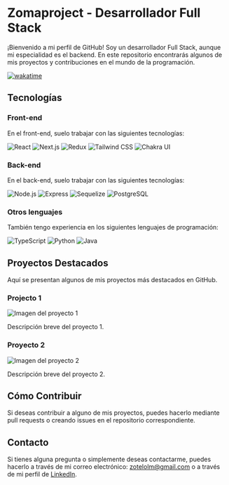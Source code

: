# Zomaproject - Desarrollador Full Stack 



¡Bienvenido a mi perfil de GitHub! Soy un desarrollador Full Stack, aunque mi especialidad es el backend. En este repositorio encontrarás algunos de mis proyectos y contribuciones en el mundo de la programación.

[![wakatime](https://wakatime.com/badge/user/49d88894-f5a0-4348-ace4-038ceb5bc89e.svg?style=social)](https://wakatime.com/@49d88894-f5a0-4348-ace4-038ceb5bc89e)



## Tecnologías

### Front-end

En el front-end, suelo trabajar con las siguientes tecnologías:

<p>
  <img alt="React" src="https://img.shields.io/badge/-React-61DAFB?logo=react&logoColor=white&style=flat-square" />
  <img alt="Next.js" src="https://img.shields.io/badge/-Next.js-000000?style=flat-square&logo=next.js&logoColor=white">
  <img alt="Redux" src="https://img.shields.io/badge/-Redux-764ABC?logo=redux&logoColor=white&style=flat-square" />
  <img alt="Tailwind CSS" src="https://img.shields.io/badge/-Tailwind_CSS-38B2AC?logo=tailwind-css&logoColor=white&style=flat-square" />
  <img alt="Chakra UI" src="https://img.shields.io/badge/-Chakra_UI-319795?logo=chakra-ui&logoColor=white&style=flat-square" />


</p>

### Back-end

En el back-end, suelo trabajar con las siguientes tecnologías:

<p>
  <img alt="Node.js" src="https://img.shields.io/badge/-Node.js-339933?logo=node.js&logoColor=white&style=flat-square" />
  <img alt="Express" src="https://img.shields.io/badge/-Express-000000?logo=express&logoColor=white&style=flat-square" />
  <img alt="Sequelize" src="https://img.shields.io/badge/-Sequelize-52B0E7?logo=sequelize&logoColor=white&style=flat-square" />
  <img alt="PostgreSQL" src="https://img.shields.io/badge/-PostgreSQL-336791?logo=postgresql&logoColor=white&style=flat-square" />
</p>

### Otros lenguajes

También tengo experiencia en los siguientes lenguajes de programación:

<p>
  <img alt="TypeScript" src="https://img.shields.io/badge/-TypeScript-3178C6?logo=typescript&logoColor=white&style=flat-square" />
  <img alt="Python" src="https://img.shields.io/badge/-Python-3776AB?logo=python&logoColor=white&style=flat-square" />
  <img alt="Java" src="https://img.shields.io/badge/-Java-007396?logo=java&logoColor=white&style=flat-square" />
</p>

## Proyectos Destacados

Aquí se presentan algunos de mis proyectos más destacados en GitHub.

### Projecto 1

![Imagen del proyecto 1](https://via.placeholder.com/500x200)

Descripción breve del proyecto 1.

### Proyecto 2

![Imagen del proyecto 2](https://via.placeholder.com/500x200)

Descripción breve del proyecto 2.

## Cómo Contribuir

Si deseas contribuir a alguno de mis proyectos, puedes hacerlo mediante pull requests o creando issues en el repositorio correspondiente.

## Contacto

Si tienes alguna pregunta o simplemente deseas contactarme, puedes hacerlo a través de mi correo electrónico: zotelolm@gmail.com o a través de mi perfil de [LinkedIn](https://www.linkedin.com/in/luis-m-zotelo/).
